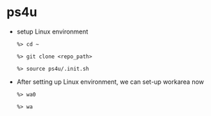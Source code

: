 # ps4u

* setup Linux environment

  `%> cd ~`

  `%> git clone <repo_path>`

  `%> source ps4u/.init.sh`
  
* After setting up Linux environment, we can set-up workarea now

  `%> wa0`
  
  `%> wa`
  
  


